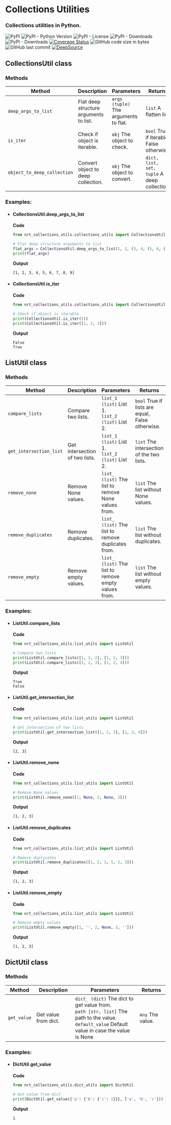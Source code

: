 # Collections Utilities

### Collections utilities in Python.

![PyPI](https://img.shields.io/pypi/v/nrt-collections-utils?color=blueviolet&style=plastic)
![PyPI - Python Version](https://img.shields.io/pypi/pyversions/nrt-collections-utils?color=greens&style=plastic)
![PyPI - License](https://img.shields.io/pypi/l/nrt-collections-utils?color=blue&style=plastic)
![PyPI - Downloads](https://img.shields.io/pypi/dd/nrt-collections-utils?style=plastic)
![PyPI - Downloads](https://img.shields.io/pypi/dm/nrt-collections-utils?color=yellow&style=plastic)
[![Coverage Status](https://coveralls.io/repos/github/etuzon/python-nrt-collections-utils/badge.svg)](https://coveralls.io/github/etuzon/pytohn-nrt-collections-utils)
![GitHub code size in bytes](https://img.shields.io/github/languages/code-size/etuzon/python-nrt-collections-utils?style=plastic)
![GitHub last commit](https://img.shields.io/github/last-commit/etuzon/python-nrt-collections-utils?style=plastic)
[![DeepSource](https://app.deepsource.com/gh/etuzon/python-nrt-collections-utils.svg/?label=active+issues&show_trend=false&token=6DkafEgUmnMb_ExVLT-07eDM)](https://app.deepsource.com/gh/etuzon/python-nrt-collections-utils/)

## CollectionsUtil class

### Methods

| **Method**                  | **Description**                        | **Parameters**                        | **Returns**                                 |
|-----------------------------|----------------------------------------|---------------------------------------|---------------------------------------------|
| `deep_args_to_list`         | Flat deep structure arguments to list. | `args (tuple)` The arguments to flat. | `list` A flatten list.                      |
| `is_iter`                   | Check if object is iterable.           | `obj` The object to check.            | `bool` True if iterable, False otherwise.   |
| `object_to_deep_collection` | Convert object to deep collection.     | `obj` The object to convert.          | `dict, list, set, tuple` A deep collection. |
### Examples:

- #### CollectionsUtil.deep_args_to_list

    **Code**
    ```python
    from nrt_collections_utils.collections_utils import CollectionsUtil

    # Flat deep structure arguments to list
    flat_args = CollectionsUtil.deep_args_to_list(1, 2, (3, 4, (5, 6, (7, 8, 9))))
    print(flat_args)
    ```
    **Output**
    ```
    [1, 2, 3, 4, 5, 6, 7, 8, 9]
    ```
- #### CollectionsUtil.is_iter

  **Code**
    ```python
    from nrt_collections_utils.collections_utils import CollectionsUtil

    # Check if object is iterable
    print(CollectionsUtil.is_iter(1))
    print(CollectionsUtil.is_iter([1, 2, 3]))
    ```
    **Output**
    ```
    False
    True
    ```

## ListUtil class

### Methods

| **Method**              | **Description**                | **Parameters**                                       | **Returns**                                      |
|-------------------------|--------------------------------|------------------------------------------------------|--------------------------------------------------|
| `compare_lists`         | Compare two lists.             | `list_1 (list)` List 1.<br>`list_2 (list)` List 2.   | `bool` True if lists are equal, False otherwise. |
| `get_intersection_list` | Get intersection of two lists. | `list_1 (list)` List 1.<br>`list_2 (list)` List 2.   | `list` The intersection of the two lists.        |
| `remove_none`           | Remove None values.            | `list_ (list)` The list to remove None values from.  | `list` The list without None values.             |
| `remove_duplicates`     | Remove duplicates.             | `list_ (list)` The list to remove duplicates from.   | `list` The list without duplicates.              |
| `remove_empty`          | Remove empty values.           | `list_ (list)` The list to remove empty values from. | `list` The list without empty values.            |

### Examples:

- #### ListUtil.compare_lists

    **Code**
    ```python
    from nrt_collections_utils.list_utils import ListUtil

    # Compare two lists
    print(ListUtil.compare_lists([1, 3, 2], [1, 2, 3]))
    print(ListUtil.compare_lists([1, 2, 3], [1, 2, 4]))
    ```
    **Output**
    ```
    True
    False
    ```

- #### ListUtil.get_intersection_list

    **Code**
    ```python
    from nrt_collections_utils.list_utils import ListUtil

    # Get intersection of two lists
    print(ListUtil.get_intersection_list([1, 2, 3], [2, 3, 4]))
    ```
    **Output**
    ```
    [2, 3]
    ```
  
- #### ListUtil.remove_none

    **Code**
    ```python
    from nrt_collections_utils.list_utils import ListUtil

    # Remove None values
    print(ListUtil.remove_none([1, None, 2, None, 3]))
    ```
    **Output**
    ```
    [1, 2, 3]
    ```
  
- #### ListUtil.remove_duplicates

    **Code**
    ```python
    from nrt_collections_utils.list_utils import ListUtil

    # Remove duplicates
    print(ListUtil.remove_duplicates([1, 2, 3, 1, 2, 3]))
    ```
    **Output**
    ```
    [1, 2, 3]
    ```
  
- #### ListUtil.remove_empty

    **Code**
    ```python
    from nrt_collections_utils.list_utils import ListUtil

    # Remove empty values
    print(ListUtil.remove_empty([1, '', 2, None, 3, '']))
    ```
    **Output**
    ```
    [1, 2, 3]
    ```

## DictUtil class

### Methods

| **Method**  | **Description**      | **Parameters**                                                                                                                                     | **Returns**      |
|-------------|----------------------|----------------------------------------------------------------------------------------------------------------------------------------------------|------------------|
| `get_value` | Get value from dict. | `dict_ (dict)` The dict to get value from.<br>`path [str, list]` The path to the value.<br>`default_value` Default value in case the value is None | `Any` The value. |

### Examples:

- #### DictUtil.get_value

    **Code**
    ```python
    from nrt_collections_utils.dict_utils import DictUtil

    # Get value from dict
    print(DictUtil.get_value({'a': {'b': {'c': 1}}}, ['a', 'b', 'c']))
    ```
    **Output**
    ```
    1
    ```
